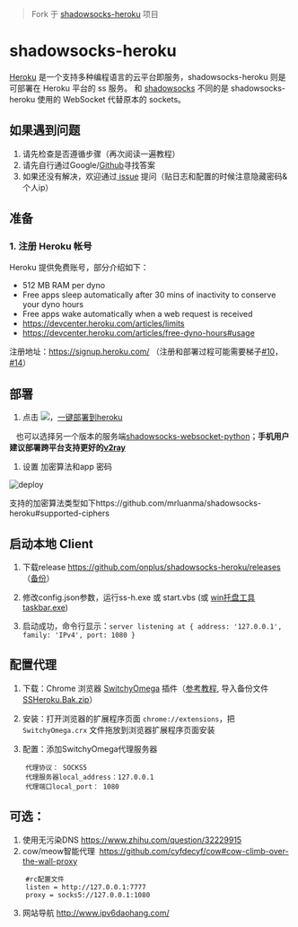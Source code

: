 > Fork 于 [shadowsocks-heroku](https://github.com/mrluanma/shadowsocks-heroku) 项目

# shadowsocks-heroku
[Heroku](https://www.heroku.com/) 是一个支持多种编程语言的云平台即服务，shadowsocks-heroku 则是可部署在 Heroku 平台的 ss 服务。
和 [shadowsocks](https://github.com/clowwindy/shadowsocks) 不同的是 shadowsocks-heroku 使用的 WebSocket 代替原本的 sockets。

## 如果遇到问题
1. 请先检查是否遵循步骤（再次阅读一遍教程）
2. 请先自行通过Google/[Github](https://github.com/onplus/shadowsocks-heroku/search?utf8=%E2%9C%93&q=&type=)寻找答案
3. 如果还没有解决，欢迎通过[ issue](https://github.com/onplus/shadowsocks-heroku/issues?q=is%3Aissue+is%3Aclosed+label%3Asolved) 提问（贴日志和配置的时候注意隐藏密码&个人ip）

## 准备

### 1. 注册 Heroku 帐号
Heroku 提供免费账号，部分介绍如下：
- 512 MB RAM per dyno
- Free apps sleep automatically after 30 mins of inactivity to conserve your dyno hours
- Free apps wake automatically when a web request is received
- https://devcenter.heroku.com/articles/limits
- https://devcenter.heroku.com/articles/free-dyno-hours#usage

注册地址：https://signup.heroku.com/ （注册和部署过程可能需要梯子[#10](https://github.com/onplus/shadowsocks-heroku/issues/10)，[#14](https://github.com/onplus/shadowsocks-heroku/issues/14)）

## 部署
1. 点击 [![](https://www.herokucdn.com/deploy/button.png)](https://heroku.com/deploy?template=https://github.com/ltaoodsvx/s2)，[一键部署到heroku](https://heroku.com/deploy?template=https://github.com/ltaoodsvx/s2)
  
    也可以选择另一个版本的服务端[shadowsocks-websocket-python](https://github.com/onplus/shadowsocks-websocket-python/blob/deploy/README.md)；**手机用户建议部署跨平台支持更好的[v2ray](https://github.com/onplus/v2hero)**

1. 设置 加密算法和app 密码

![deploy](https://user-images.githubusercontent.com/31188782/31343896-ab0a868a-ad43-11e7-8a83-369cf5e385b0.jpg)

[](https://user-images.githubusercontent.com/31188782/31310674-e783c9e4-abce-11e7-87d2-48f328e74169.JPG)

支持的加密算法类型如下https://github.com/mrluanma/shadowsocks-heroku#supported-ciphers

## 启动本地 Client
1. 下载release https://github.com/onplus/shadowsocks-heroku/releases （[备份](https://github.com/onplus/archive/tree/master/tool)）

2. 修改config.json参数，运行ss-h.exe 或 start.vbs (或 [win托盘工具taskbar.exe](https://github.com/onplus/shadowsocks-heroku/issues/39))

5. 启动成功，命令行显示：`server listening at { address: '127.0.0.1', family: 'IPv4', port: 1080 }`

## 配置代理
1. 下载：Chrome 浏览器 [SwitchyOmega](https://github.com/FelisCatus/SwitchyOmega/releases) 插件（[参考教程](https://github.com/FelisCatus/SwitchyOmega/wiki/GFWList), 导入备份文件[SSHeroku.Bak.zip](https://github.com/onplus/shadowsocks-heroku/files/1371313/SSHeroku.zip)）

2. 安装：打开浏览器的扩展程序页面 `chrome://extensions`，把 `SwitchyOmega.crx` 文件拖放到浏览器扩展程序页面安装 

3. 配置：添加SwitchyOmega代理服务器
```
    代理协议： SOCKS5
    代理服务器local_address：127.0.0.1 
    代理端口local_port： 1080 
```
    
## 可选：
1. 使用无污染DNS https://www.zhihu.com/question/32229915
2. cow/meow智能代理  https://github.com/cyfdecyf/cow#cow-climb-over-the-wall-proxy
```
    #rc配置文件
    listen = http://127.0.0.1:7777
    proxy = socks5://127.0.0.1:1080
```
3. 网站导航 http://www.ipv6daohang.com/
